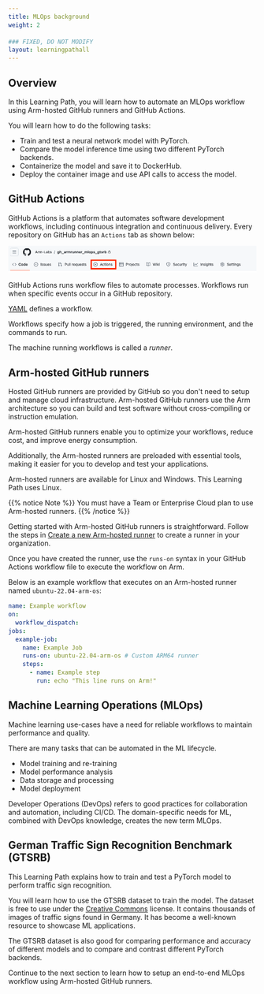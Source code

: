```yaml
---
title: MLOps background
weight: 2

### FIXED, DO NOT MODIFY
layout: learningpathall
---
```


## Overview 

In this Learning Path, you will learn how to automate an MLOps workflow using Arm-hosted GitHub runners and GitHub Actions. 

You will learn how to do the following tasks:
- Train and test a neural network model with PyTorch.
- Compare the model inference time using two different PyTorch backends.
- Containerize the model and save it to DockerHub.
- Deploy the container image and use API calls to access the model.

## GitHub Actions

GitHub Actions is a platform that automates software development workflows, including continuous integration and continuous delivery. Every repository on GitHub has an `Actions` tab as shown below:

![#actions-gui](images/actions-gui.png)

GitHub Actions runs workflow files to automate processes. Workflows run when specific events occur in a GitHub repository. 

[YAML](https://yaml.org/) defines a workflow. 

Workflows specify how a job is triggered, the running environment, and the commands to run. 

The machine running workflows is called a _runner_.

## Arm-hosted GitHub runners

Hosted GitHub runners are provided by GitHub so you don't need to setup and manage cloud infrastructure. Arm-hosted GitHub runners use the Arm architecture so you can build and test software without cross-compiling or instruction emulation.

Arm-hosted GitHub runners enable you to optimize your workflows, reduce cost, and improve energy consumption. 

Additionally, the Arm-hosted runners are preloaded with essential tools, making it easier for you to develop and test your applications.

Arm-hosted runners are available for Linux and Windows. This Learning Path uses Linux.

{{% notice Note %}}
You must have a Team or Enterprise Cloud plan to use Arm-hosted runners.
{{% /notice %}}

Getting started with Arm-hosted GitHub runners is straightforward. Follow the steps in [Create a new Arm-hosted runner](/learning-paths/cross-platform/github-arm-runners/runner/#how-can-i-create-an-arm-hosted-runner) to create a runner in your organization.

Once you have created the runner, use the `runs-on` syntax in your GitHub Actions workflow file to execute the workflow on Arm. 

Below is an example workflow that executes on an Arm-hosted runner named `ubuntu-22.04-arm-os`:

```yaml
name: Example workflow
on:
  workflow_dispatch:
jobs:
  example-job:
    name: Example Job
    runs-on: ubuntu-22.04-arm-os # Custom ARM64 runner
    steps:
      - name: Example step
        run: echo "This line runs on Arm!"
```


## Machine Learning Operations (MLOps)

Machine learning use-cases have a need for reliable workflows to maintain performance and quality. 

There are many tasks that can be automated in the ML lifecycle. 
- Model training and re-training
- Model performance analysis
- Data storage and processing
- Model deployment

Developer Operations (DevOps) refers to good practices for collaboration and automation, including CI/CD. The domain-specific needs for ML, combined with DevOps knowledge, creates the new term MLOps.

## German Traffic Sign Recognition Benchmark (GTSRB)

This Learning Path explains how to train and test a PyTorch model to perform traffic sign recognition. 

You will learn how to use the GTSRB dataset to train the model. The dataset is free to use under the [Creative Commons](https://creativecommons.org/publicdomain/zero/1.0/) license. It contains thousands of images of traffic signs found in Germany. It has become a well-known resource to showcase ML applications. 

The GTSRB dataset is also good for comparing performance and accuracy of different models and to compare and contrast different PyTorch backends. 

Continue to the next section to learn how to setup an end-to-end MLOps workflow using Arm-hosted GitHub runners.
